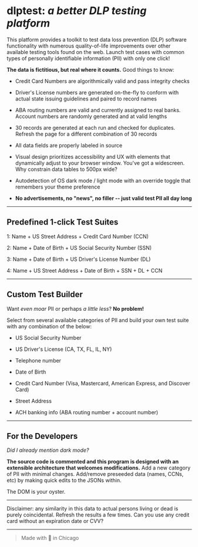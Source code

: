 # dlptest: *a better DLP testing platform*

This platform provides a toolkit to test data loss prevention (DLP) software functionality with numerous quality-of-life improvements over other available testing tools found on the web. Launch test cases with common types of personally identifiable information (PII) with only one click!

**The data is fictitious, but real where it counts.** Good things to know:

* Credit Card Numbers are algorithmically valid and pass integrity checks

* Driver's License numbers are generated on-the-fly to conform with actual state issuing guidelines and paired to record names

* ABA routing numbers are valid and currently assigned to real banks. Account numbers are randomly generated and at valid lengths

* 30 records are generated at each run and checked for duplicates. Refresh the page for a different combination of 30 records

* All data fields are properly labeled in source

* Visual design prioritizes accessibility and UX with elements that dynamically adjust to your browser window. You've got a widescreen. Why constrain data tables to 500px wide?

* Autodetection of OS dark mode / light mode with an override toggle that remembers your theme preference

* **No advertisements, no "news", no filler -- just valid test PII all day long**

---

## Predefined 1-click Test Suites

1: Name + US Street Address + Credit Card Number (CCN)

2: Name + Date of Birth + US Social Security Number (SSN)

3: Name + Date of Birth + US Driver's License Number (DL)

4: Name + US Street Address + Date of Birth + SSN + DL + CCN

---

## Custom Test Builder

Want *even moar* PII or perhaps *a little less*? **No problem!**

Select from several available categories of PII and build your own test suite with any combination of the below:

* US Social Security Number

* US Driver's License (CA, TX, FL, IL, NY)

* Telephone number

* Date of Birth

* Credit Card Number (Visa, Mastercard, American Express, and Discover Card)

* Street Address

* ACH banking info (ABA routing number + account number)

---

## For the Developers

*Did I already mention dark mode?*

**The source code is commented and this program is designed with an extensible architecture that welcomes modifications.** Add a new category of PII with minimal changes. Add/remove preseeded data (names, CCNs, etc) by making quick edits to the JSONs within. 

The DOM is your oyster.

---

Disclaimer: any similarity in this data to actual persons living or dead is purely coincidental. Refresh the results a few times. Can you use any credit card without an expiration date or CVV?

---

> Made with :blue_heart: in Chicago
